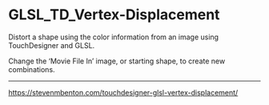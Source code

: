 # GLSL_TD_Vertex-Displacement
<p>Distort a shape using the color information from an image using TouchDesigner and GLSL.</p>

<p>Change the ‘Movie File In’ image, or starting shape, to create new combinations.</p>


-----
https://stevenmbenton.com/touchdesigner-glsl-vertex-displacement/

